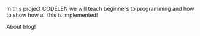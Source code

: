 In this project CODELEN we will teach beginners to programming and how to show how all this is implemented!





About blog!
